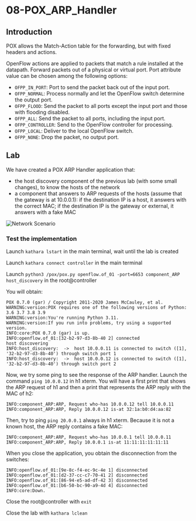 # 08-POX_ARP_Handler

## Introduction

POX allows the Match-Action table for the forwarding, but with fixed headers and actions. 

OpenFlow actions are applied to packets that match a rule installed at the datapath. Forward packets out of a physical or virtual port. Port attribute value can be chosen among the following options: 
- `OFPP_IN_PORT`: Port to send the packet back out of the input port.
- `OFPP_NORMAL`: Process normally and let the OpenFlow switch determine the output port.
- `OFPP_FLOOD`: Send the packet to all ports except the input port and those with flooding disabled.
- `OFPP_ALL`: Send the packet to all ports, including the input port.
- `OFPP_CONTROLLER`: Send to the OpenFlow controller for processing.
- `OFPP_LOCAL`: Deliver to the local OpenFlow switch.
- `OFPP_NONE`: Drop the packet, no output port.

## Lab

We have created a POX ARP Handler application that: 
- the host discovery component of the previous lab (with some small changes), to know the hosts of the network
- a component that answers to ARP requests of the hosts (assume that the gateway is at 10.0.0.1): if the destination IP is a host, it answers with the correct MAC; if the destination IP is the gateway or external, it answers with a fake MAC

![Network Scenario](/pox/images/network-image4.png)

### Test the implementation

Launch ```kathara lstart``` in the main terminal, wait until the lab is created

Launch ```kathara connect controller``` in the main terminal

Launch ```python3 /pox/pox.py openflow.of_01 -port=6653 component_ARP host_discovery``` in the root@controller

You will obtain: 
```
POX 0.7.0 (gar) / Copyright 2011-2020 James McCauley, et al.
WARNING:version:POX requires one of the following versions of Python: 3.6 3.7 3.8 3.9
WARNING:version:You're running Python 3.11.
WARNING:version:If you run into problems, try using a supported version.
INFO:core:POX 0.7.0 (gar) is up.
INFO:openflow.of_01:[32-b2-97-d3-8b-40 2] connected
host discovering
INFO:host_discovery:  ->  host 10.0.0.11 is connected to switch ([1], '32-b2-97-d3-8b-40') through switch port 1
INFO:host_discovery:  ->  host 10.0.0.12 is connected to switch ([1], '32-b2-97-d3-8b-40') through switch port 2
```

Now, we try some ping to see the response of the ARP handler. Launch the command ```ping 10.0.0.12``` in h1 xterm. You will have a first print that shows the ARP request of h1 and then a print that represents the ARP reply with the MAC of h2:
```
INFO:component_ARP:ARP, Request who-has 10.0.0.12 tell 10.0.0.11
INFO:component_ARP:ARP, Reply 10.0.0.12 is-at 32:1a:b0:d4:aa:82
```

Then, try to ping ```ping 20.0.0.1``` always in h1 xterm. Because it is not a known host, the ARP reply contains a fake MAC:
```
INFO:component_ARP:ARP, Request who-has 10.0.0.1 tell 10.0.0.11
INFO:component_ARP:ARP, Reply 10.0.0.1 is-at 11:11:11:11:11:11
```

When you close the application, you obtain the disconnection from the switches:
```
INFO:openflow.of_01:[9e-8c-f4-ec-9c-4e 1] disconnected
INFO:openflow.of_01:[d2-37-cc-c7-70-41 2] disconnected
INFO:openflow.of_01:[86-94-e5-ad-df-42 3] disconnected
INFO:openflow.of_01:[b6-50-bc-90-a9-4d 4] disconnected
INFO:core:Down.
```

Close the root@controller with ```exit```

Close the lab with ```kathara lclean```
